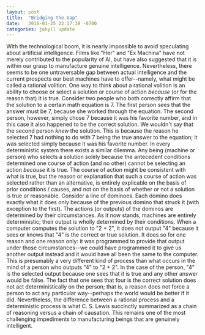 ```yaml
---
layout: post
title:  "Bridging the Gap"
date:   2016-01-25 22:17:38 -0700
categories: jekyll update
---
```

With the technological boom, it is nearly impossible to avoid speculating about artificial intelligence. Films like "Her" and "Ex Machina" have not merely contributed to the popularity of AI, but have also suggested that it is within our grasp to manufacture genuine intelligence. Nevertheless, there seems to be one untraversable gap between actual intelligence and the current prospects our best machines have to offer--namely, what might be called a rational volition. One way to think about a rational volition is an ability to choose or select a solution or course of action *because* (or for the reason that) it is true. Consider two people who both correctly affirm that the solution to a certain math equation is 7. The first person sees that the answer must be 7, because she worked through the equation. The second person, however, simply chose 7 because it was his favorite number, and in this case it also happened to be the correct solution. We wouldn't say that the second person *knew* the solution. This is because the reason he selected 7 had nothing to do with 7 being the true answer to the equation; it was selected simply because it was his favorite number. In every deterministic system there exists a similar dilemma. Any being (machine or person) who selects a solution solely because the antecedent conditions determined one course of action (and no other) cannot be selecting an action *because* it is true. The course of action might be consistent with what is true, but the reason or explanation that such a course of action was selected rather than an alternative, is entirely explicable on the basis of prior conditions / causes, and not on the basis of whether or not a solution is true or reasonable. Consider a line of dominoes. Each domino does exactly what it does only because of the previous domino that struck it (with exception to the first). The actions (or outputs) of the dominos are determined by their circumstances. As it now stands, machines are entirely deterministic; their output is wholly determined by their conditions. When a computer computes the solution to "2 + 2", it does not output "4" because it sees or knows that "4" is the correct or true solution. It does so for one reason and one reason only: it was programmed to provide that output under those circumstances--we could have programmed it to give us another output instead and it would have all been the same to the computer. This is presumably a very different kind of process than what occurs in the mind of a person who outputs "4" to "2 + 2". In the case of the person, "4" is the selected output because one sees that it is true and any other answer would be false. The fact that one sees that four is the correct solution does not act deterministically on the person; that is, a reason does not force a person to act any particular way--perhaps the world would be better if it did. Nevertheless, the difference between a rational process and a deterministic process is what C. S. Lewis succinctly summarized as a chain of reasoning versus a chain of causation. This remains one of the most challenging impediments to manufacturing beings that are genuinely intelligent.

<!-- {% highlight ruby %}
def print_hi(name)
  puts "Hi, #{name}"
end
print_hi('Tom')
#=> prints 'Hi, Tom' to STDOUT.
{% endhighlight %}

Check out the [Jekyll docs][jekyll-docs] for more info on how to get the most out of Jekyll. File all bugs/feature requests at [Jekyll’s GitHub repo][jekyll-gh]. If you have questions, you can ask them on [Jekyll Talk][jekyll-talk].

[jekyll-docs]: http://jekyllrb.com/docs/home
[jekyll-gh]:   https://github.com/jekyll/jekyll
[jekyll-talk]: https://talk.jekyllrb.com/ -->
